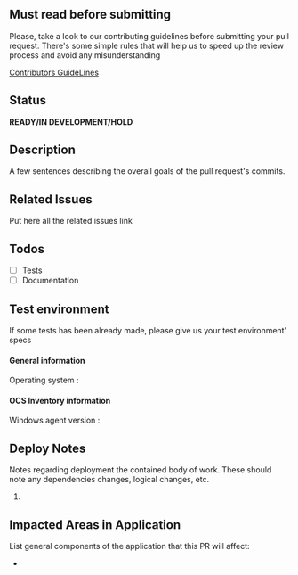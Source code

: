 ## Must read before submitting
Please, take a look to our contributing guidelines before submitting your pull request.
There's some simple rules that will help us to speed up the review process and avoid any misunderstanding

[Contributors GuideLines](https://github.com/OCSInventory-NG/OCSInventory-ocsreports/blob/master/.github/Contributing.md)

## Status
**READY/IN DEVELOPMENT/HOLD**

## Description
A few sentences describing the overall goals of the pull request's commits.

## Related Issues
Put here all the related issues link

## Todos
- [ ] Tests
- [ ] Documentation

## Test environment
If some tests has been already made, please give us your test environment' specs

#### General information
Operating system :  

#### OCS Inventory information
Windows agent version :

## Deploy Notes
Notes regarding deployment the contained body of work.  These should note any dependencies changes,
logical changes, etc.

1.

## Impacted Areas in Application
List general components of the application that this PR will affect:

*
